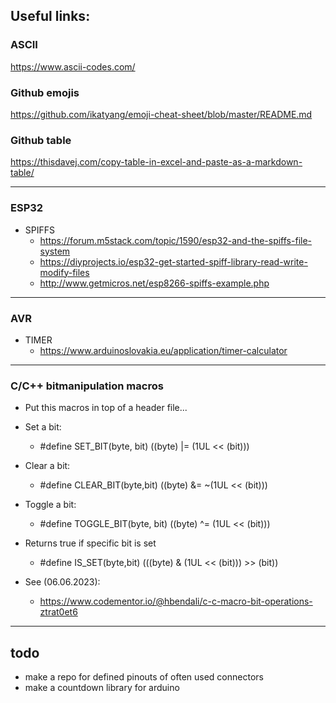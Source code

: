 ## Useful links:

### ASCII
https://www.ascii-codes.com/

### Github emojis
https://github.com/ikatyang/emoji-cheat-sheet/blob/master/README.md
### Github table
https://thisdavej.com/copy-table-in-excel-and-paste-as-a-markdown-table/
- - - -
### ESP32
* SPIFFS
  * https://forum.m5stack.com/topic/1590/esp32-and-the-spiffs-file-system <br>
  * https://diyprojects.io/esp32-get-started-spiff-library-read-write-modify-files <br>
  * http://www.getmicros.net/esp8266-spiffs-example.php <br>
- - -
### AVR
* TIMER
  * https://www.arduinoslovakia.eu/application/timer-calculator

- - - -
### C/C++ bitmanipulation macros
* Put this macros in top of a header file...
* Set a bit:
  * #define SET_BIT(byte, bit) ((byte) |= (1UL << (bit)))

* Clear a bit:
  * #define CLEAR_BIT(byte,bit) ((byte) &= ~(1UL << (bit)))

* Toggle a bit:
  * #define TOGGLE_BIT(byte, bit) ((byte) ^= (1UL << (bit)))

* Returns true if specific bit is set
  * #define IS_SET(byte,bit) (((byte) & (1UL << (bit))) >> (bit))
 
* See (06.06.2023):
  * https://www.codementor.io/@hbendali/c-c-macro-bit-operations-ztrat0et6

- - -
## todo
- make a repo for defined pinouts of often used connectors
- make a countdown library for arduino
